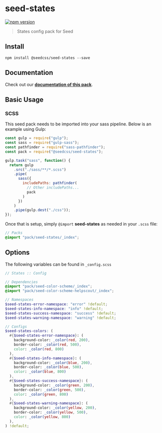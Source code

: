# seed-states

[![npm version](https://badge.fury.io/js/%40seedcss%2Fseed-states.svg)](https://badge.fury.io/js/%40seedcss%2Fseed-states)

> States config pack for Seed

## Install

```
npm install @seedcss/seed-states --save
```

## Documentation

Check out our **[documentation of this pack](http://developer.helpscout.net/seed/packs/seed-states/)**.

## Basic Usage

### SCSS

This seed pack needs to be imported into your sass pipeline. Below is an example using Gulp:

```javascript
const gulp = require("gulp");
const sass = require("gulp-sass");
const pathfinder = require("sass-pathfinder");
const pack = require("@seedcss/seed-states");

gulp.task("sass", function() {
  return gulp
    .src("./sass/**/*.scss")
    .pipe(
      sass({
        includePaths: pathfinder(
          // Other includePaths...
          pack
        )
      })
    )
    .pipe(gulp.dest("./css"));
});
```

Once that is setup, simply `@import` **seed-states** as needed in your `.scss` file:

```scss
// Packs
@import "pack/seed-states/_index";
```



## Options

The following variables can be found in `_config.scss`

```scss
// States :: Config

// Dependencies
@import "pack/seed-color-scheme/_index";
@import "pack/seed-color-scheme-helpscout/_index";

// Namespaces
$seed-states-error-namespace: "error" !default;
$seed-states-info-namespace: "info" !default;
$seed-states-success-namespace: "success" !default;
$seed-states-warning-namespace: "warning" !default;

// Configs
$seed-states-colors: (
  #{$seed-states-error-namespace}: (
    background-color: _color(red, 200),
    border-color: _color(red, 500),
    color: _color(red, 800)
  ),
  #{$seed-states-info-namespace}: (
    background-color: _color(blue, 200),
    border-color: _color(blue, 500),
    color: _color(blue, 800)
  ),
  #{$seed-states-success-namespace}: (
    background-color: _color(green, 200),
    border-color: _color(green, 500),
    color: _color(green, 800)
  ),
  #{$seed-states-warning-namespace}: (
    background-color: _color(yellow, 200),
    border-color: _color(yellow, 500),
    color: _color(yellow, 800)
  ),
) !default;

```